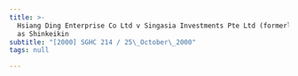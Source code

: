 ```yaml
---
title: >-
  Hsiang Ding Enterprise Co Ltd v Singasia Investments Pte Ltd (formerly known
  as Shinkeikin
subtitle: "[2000] SGHC 214 / 25\_October\_2000"
tags: null

---
```


